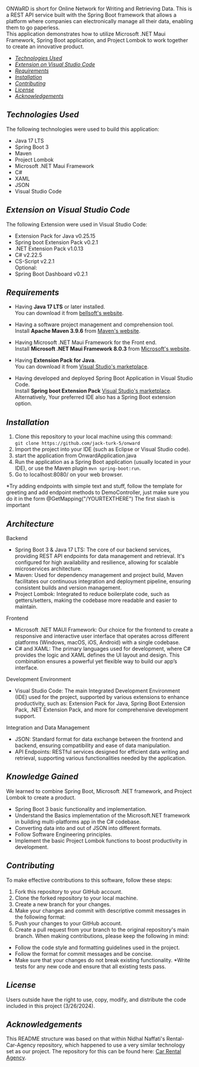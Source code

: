 
ONWaRD is short for Online Network for Writing and Retrieving Data. This is a REST API service built with the Spring Boot framework that allows a platform where companies can electronically manage all their data, enabling them to go paperless. <br/>
This application demonstrates how to utilize Microsoft .NET Maui Framework, Spring Boot application, and Project Lombok to work together  to create an innovative product. <br/>

  * [_Technologies Used_](#technologies-used)
  * [_Extension on Visual Studio Code_](#extension-on-visual-studio-code)
  * [_Requirements_](#requirements)
  * [_Installation_](#installation)
  * [_Contributing_](#contributing)
  * [_License_](#license)
  * [_Acknowledgements_](#acknowledgements)

## _Technologies Used_

The following technologies were used to build this application: <br/>
+ Java 17 LTS  <br/>
+ Spring Boot 3 <br/>
+ Maven <br/>
+ Project Lombok <br/>
+ Microsoft .NET Maui Framework <br/>
+ C#
+ XAML
+ JSON
+ Visual Studio Code <br/>

## _Extension on Visual Studio Code_

The following Extension were used in Visual Studio Code: <br/>
+ Extension Pack for Java v0.25.15 <br/>
+ Spring boot Extension Pack v0.2.1 <br/>
+ .NET Extension Pack v1.0.13<br/>
+ C# v2.22.5 <br/>
+ CS-Script v2.2.1<br/>
Optional:
+ Spring Boot Dashboard v0.2.1 <br/>


## _Requirements_

* Having **Java 17 LTS** or later installed. <br>
  You can download it
  from [bellsoft's website](https://bell-sw.com/pages/downloads/#jdk-17-lts).

* Having a software project management and comprehension tool. <br>
  Install **Apache Maven 3.9.6** from [Maven's website](https://maven.apache.org/download.cgi).

* Having Microsoft .NET Maui Framework for the Front end. <br>
  Install **Microsoft .NET Maui Framework 8.0.3** from [Microsoft's website](https://dotnet.microsoft.com/en-us/download).
    
* Having **Extension Pack for Java**. <br>
  You can download it
  from [Visual Studio's marketplace](https://marketplace.visualstudio.com/items?itemName=vscjava.vscode-java-pack).
  
* Having developed and deployed Spring Boot Application in Visual Studio Code. <br>
  Install **Spring boot Extension Pack** [ Visual Studio's marketplace](https://marketplace.visualstudio.com/items?itemName=vmware.vscode-boot-dev-pack).
  Alternatively, Your preferred IDE also has a Spring Boot extension option.


  
## _Installation_

1. Clone this repository to your local machine using this
   command: <br/> `git clone https://github.com/jack-turk-5/onward`
2. Import the project into your IDE (such as Eclipse or Visual Studio code).
3. start the application from OnwardApplication.java
4. Run the application as a Spring Boot application (usually located in your IDE), or use the Maven plugin `mvn spring-boot:run`.
5. Go to localhost:8080/ on your web browser.

*Try adding endpoints with simple text and stuff, 
follow the template for greeting and add endpoint methods to DemoController,
just make sure you do it in the form @GetMapping("/YOURTEXTHERE")
The first slash is important

## _Architecture_
Backend
* Spring Boot 3 & Java 17 LTS: The core of our backend services, providing REST API endpoints for data management and retrieval. It's configured for high availability and resilience, allowing for scalable microservices architecture.
* Maven: Used for dependency management and project build, Maven facilitates our continuous integration and deployment pipeline, ensuring consistent builds and version management.
* Project Lombok: Integrated to reduce boilerplate code, such as getters/setters, making the codebase more readable and easier to maintain.

Frontend
* Microsoft .NET MAUI Framework: Our choice for the frontend to create a responsive and interactive user interface that operates across different platforms (Windows, macOS, iOS, Android) with a single codebase.
* C# and XAML: The primary languages used for development, where C# provides the logic and XAML defines the UI layout and design. This combination ensures a powerful yet flexible way to build our app’s interface.

Development Environment
* Visual Studio Code: The main Integrated Development Environment (IDE) used for the project, supported by various extensions to enhance productivity, such as: Extension Pack for Java, Spring Boot Extension Pack, .NET Extension Pack, and more for comprehensive development support.

Integration and Data Management
* JSON: Standard format for data exchange between the frontend and backend, ensuring compatibility and ease of data manipulation.
* API Endpoints: RESTful services designed for efficient data writing and retrieval, supporting various functionalities needed by the application.

## _Knowledge Gained_
We learned to combine Spring Boot, Microsoft .NET framework, and Project Lombok to create a product.
* Spring Boot 3 basic functionality and implementation.
* Understand the Basics implementation of the Microsoft.NET framework in building multi-platforms app  in the C# codebase.
* Converting data into and out of JSON into different formats.
* Follow Software Engineering principles.
* Implement the basic Project Lombok functions to boost productivity in development.


## _Contributing_
To make effective contributions to this software, follow these steps:
1. Fork this repository to your GitHub account.
2. Clone the forked repository to your local machine.
3. Create a new branch for your changes.
4. Make your changes and commit with descriptive commit messages in the following format:
5. Push your changes to your GitHub account.
6. Create a pull request from your branch to the original repository's main branch.
When making contributions, please keep the following in mind:
* Follow the code style and formatting guidelines used in the project.
* Follow the format for commit messages and be concise.
* Make sure that your changes do not break existing functionality.
*Write tests for any new code and ensure that all existing tests pass.

## _License_

Users outside have the right to use, copy, modify, and distribute the code included in this project (3/26/2024).

## _Acknowledgements_

This README structure was based on that within Nidhal Naffati's Rental-Car-Agency repository, which happened to use a very similar technology set as our project. The repository for this can be found here: [Car Rental Agency](https://github.com/NidhalNaffati/Rental-Car-Agency).
